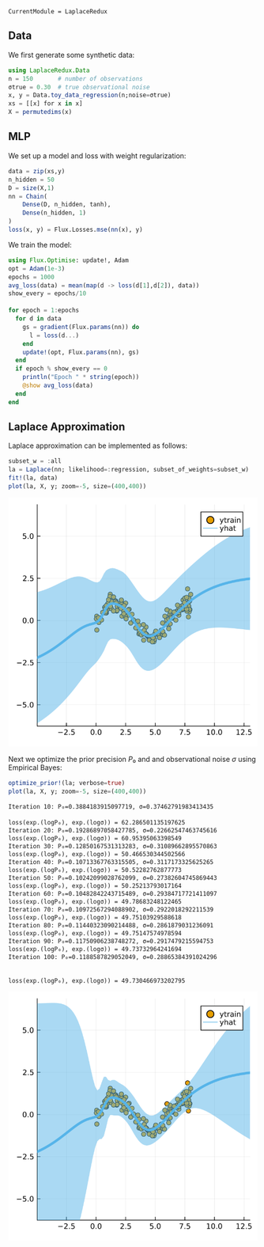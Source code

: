 
``` @meta
CurrentModule = LaplaceRedux
```

## Data

We first generate some synthetic data:

``` julia
using LaplaceRedux.Data
n = 150       # number of observations
σtrue = 0.30  # true observational noise
x, y = Data.toy_data_regression(n;noise=σtrue)
xs = [[x] for x in x]
X = permutedims(x)
```

## MLP

We set up a model and loss with weight regularization:

``` julia
data = zip(xs,y)
n_hidden = 50
D = size(X,1)
nn = Chain(
    Dense(D, n_hidden, tanh),
    Dense(n_hidden, 1)
)  
loss(x, y) = Flux.Losses.mse(nn(x), y)
```

We train the model:

``` julia
using Flux.Optimise: update!, Adam
opt = Adam(1e-3)
epochs = 1000
avg_loss(data) = mean(map(d -> loss(d[1],d[2]), data))
show_every = epochs/10

for epoch = 1:epochs
  for d in data
    gs = gradient(Flux.params(nn)) do
      l = loss(d...)
    end
    update!(opt, Flux.params(nn), gs)
  end
  if epoch % show_every == 0
    println("Epoch " * string(epoch))
    @show avg_loss(data)
  end
end
```

## Laplace Approximation

Laplace approximation can be implemented as follows:

``` julia
subset_w = :all
la = Laplace(nn; likelihood=:regression, subset_of_weights=subset_w)
fit!(la, data)
plot(la, X, y; zoom=-5, size=(400,400))
```

![](regression_files/figure-commonmark/cell-6-output-1.svg)

Next we optimize the prior precision *P*₀ and and observational noise *σ* using Empirical Bayes:

``` julia
optimize_prior!(la; verbose=true)
plot(la, X, y; zoom=-5, size=(400,400))
```

    Iteration 10: P₀=0.3884183915097719, σ=0.37462791983413435

    loss(exp.(logP₀), exp.(logσ)) = 62.286501135197625
    Iteration 20: P₀=0.19286897058427785, σ=0.22662547463745616
    loss(exp.(logP₀), exp.(logσ)) = 60.95395063398549
    Iteration 30: P₀=0.12850167531313283, σ=0.31089662895570863
    loss(exp.(logP₀), exp.(logσ)) = 50.466530344502566
    Iteration 40: P₀=0.10713367763315505, σ=0.3117173325625265
    loss(exp.(logP₀), exp.(logσ)) = 50.52282762877773
    Iteration 50: P₀=0.10242099028762099, σ=0.27382604745869443
    loss(exp.(logP₀), exp.(logσ)) = 50.25213793017164
    Iteration 60: P₀=0.10482842243715489, σ=0.29384717721411097
    loss(exp.(logP₀), exp.(logσ)) = 49.78683248122465
    Iteration 70: P₀=0.10972567294088902, σ=0.2922018292211539
    loss(exp.(logP₀), exp.(logσ)) = 49.75103929588618
    Iteration 80: P₀=0.11440323090214488, σ=0.2861879031236091
    loss(exp.(logP₀), exp.(logσ)) = 49.75147574978594
    Iteration 90: P₀=0.11750906238748272, σ=0.2917479215594753
    loss(exp.(logP₀), exp.(logσ)) = 49.73732964241694
    Iteration 100: P₀=0.1188587829052049, σ=0.28865384391024296


    loss(exp.(logP₀), exp.(logσ)) = 49.730466973202795

![](regression_files/figure-commonmark/cell-7-output-4.svg)
